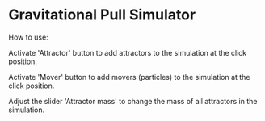 # Gravitational Pull Simulator

How to use:

Activate 'Attractor' button to add attractors to the simulation at the click position.

Activate 'Mover' button to add movers (particles) to the simulation at the click position.

Adjust the slider 'Attractor mass' to change the mass of all attractors in the simulation.
